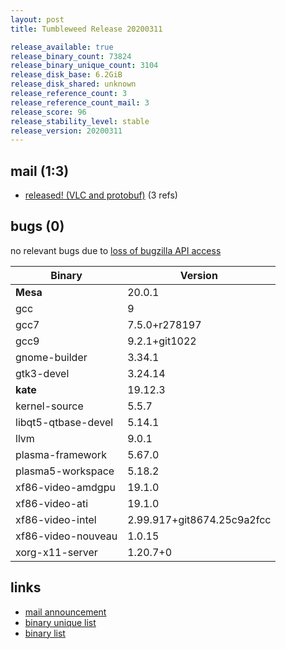 ```yaml
---
layout: post
title: Tumbleweed Release 20200311

release_available: true
release_binary_count: 73824
release_binary_unique_count: 3104
release_disk_base: 6.2GiB
release_disk_shared: unknown
release_reference_count: 3
release_reference_count_mail: 3
release_score: 96
release_stability_level: stable
release_version: 20200311
---
```


## mail (1:3)

- [released! (VLC and protobuf)](https://lists.opensuse.org/opensuse-factory/2020-03/msg00152.html) (3 refs)

## bugs (0)

<!--more-->

no relevant bugs due to [loss of bugzilla API access](https://bugzilla.opensuse.org/show_bug.cgi?id=1157722)

Binary | Version
--- | ---
**Mesa** | 20.0.1
gcc | 9
gcc7 | 7.5.0+r278197
gcc9 | 9.2.1+git1022
gnome-builder | 3.34.1
gtk3-devel | 3.24.14
**kate** | 19.12.3
kernel-source | 5.5.7
libqt5-qtbase-devel | 5.14.1
llvm | 9.0.1
plasma-framework | 5.67.0
plasma5-workspace | 5.18.2
xf86-video-amdgpu | 19.1.0
xf86-video-ati | 19.1.0
xf86-video-intel | 2.99.917+git8674.25c9a2fcc
xf86-video-nouveau | 1.0.15
xorg-x11-server | 1.20.7+0

## links

- [mail announcement](https://lists.opensuse.org/opensuse-factory/2020-03/msg00150.html)
- [binary unique list](http://download.opensuse.org/history/20200311/rpm.unique.list)
- [binary list](http://download.opensuse.org/history/20200311/rpm.list)
